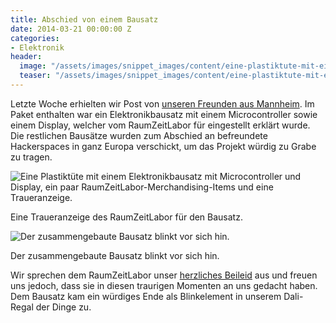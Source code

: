 ```yaml
---
title: Abschied von einem Bausatz
date: 2014-03-21 00:00:00 Z
categories:
- Elektronik
header:
  image: "/assets/images/snippet_images/content/eine-plastiktute-mit-einem-elektronikbausatz-mit-microcontroller-und-display-ein-paar-raumzeitlabor-merchandising-items-und-eine-traueranzeige.jpeg"
  teaser: "/assets/images/snippet_images/content/eine-plastiktute-mit-einem-elektronikbausatz-mit-microcontroller-und-display-ein-paar-raumzeitlabor-merchandising-items-und-eine-traueranzeige.jpeg"
---
```


Letzte Woche erhielten wir Post von [unseren Freunden aus Mannheim](https://raumzeitlabor.de// "RaumZeitLabor Mannheim"). Im Paket enthalten war ein Elektronikbausatz mit einem Microcontroller sowie einem Display, welcher vom RaumZeitLabor für eingestellt erklärt wurde. Die restlichen Bausätze wurden zum Abschied an befreundete Hackerspaces in ganz Europa verschickt, um das Projekt würdig zu Grabe zu tragen.

![Eine Plastiktüte mit einem Elektronikbausatz mit Microcontroller und Display, ein paar RaumZeitLabor-Merchandising-Items und eine Traueranzeige.](/assets/images/snippet_images/content/eine-plastiktute-mit-einem-elektronikbausatz-mit-microcontroller-und-display-ein-paar-raumzeitlabor-merchandising-items-und-eine-traueranzeige.jpeg "Eine Plastiktüte mit einem Elektronikbausatz mit Microcontroller und Display, ein paar RaumZeitLabor-Merchandising-Items und eine Traueranzeige.")

Eine Traueranzeige des RaumZeitLabor für den Bausatz.

![Der zusammengebaute Bausatz blinkt vor sich hin.](/assets/images/snippet_images/content/der-zusammengebaute-bausatz-blinkt-vor-sich-hin.jpeg "Der zusammengebaute Bausatz blinkt vor sich hin.")

Der zusammengebaute Bausatz blinkt vor sich hin.

Wir sprechen dem RaumZeitLabor unser [herzliches Beileid](https://raumzeitlabor.de/blog/trauerumdashacklace/ "Trauer um das Hacklace - RaumZeitLabor") aus und freuen uns jedoch, dass sie in diesen traurigen Momenten an uns gedacht haben. Dem Bausatz kam ein würdiges Ende als Blinkelement in unserem Dali-Regal der Dinge zu.
